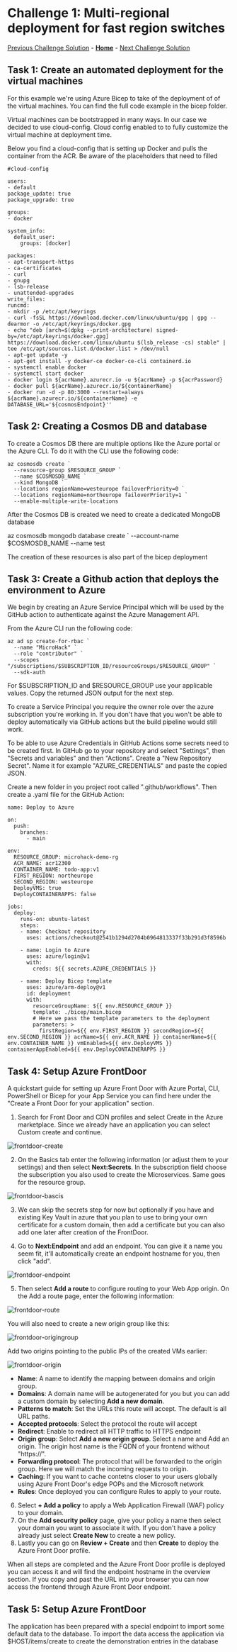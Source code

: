 # Challenge 1: Multi-regional deployment for fast region switches

[Previous Challenge Solution](./00-Pre-Reqs.md) - **[Home](../README.md)** - [Next Challenge Solution](./02-Deploy-Low-Carbon-Region.md)

## Task 1: Create an automated deployment for the virtual machines

For this example we're using Azure Bicep to take of the deployment of of the virtual machines. You can find the full code example in the bicep folder.

Virtual machines can be bootstrapped in many ways. In our case we decided to use cloud-config. Cloud config enabled to to fully customize the virtual machine at deployment time.

Below you find a cloud-config that is setting up Docker and pulls the container from the ACR. Be aware of the placeholders that need to filled
```
#cloud-config

users:
- default
package_update: true
package_upgrade: true

groups:
- docker

system_info:
  default_user:
    groups: [docker]

packages:
- apt-transport-https
- ca-certificates
- curl
- gnupg
- lsb-release
- unattended-upgrades
write_files:
runcmd:
- mkdir -p /etc/apt/keyrings
- curl -fsSL https://download.docker.com/linux/ubuntu/gpg | gpg --dearmor -o /etc/apt/keyrings/docker.gpg
- echo "deb [arch=$(dpkg --print-architecture) signed-by=/etc/apt/keyrings/docker.gpg] https://download.docker.com/linux/ubuntu $(lsb_release -cs) stable" | tee /etc/apt/sources.list.d/docker.list > /dev/null
- apt-get update -y
- apt-get install -y docker-ce docker-ce-cli containerd.io
- systemctl enable docker
- systemctl start docker
- docker login ${acrName}.azurecr.io -u ${acrName} -p ${acrPassword}
- docker pull ${acrName}.azurecr.io/${containerName}
- docker run -d -p 80:3000 --restart=always ${acrName}.azurecr.io/${containerName} -e DATABASE_URL='${cosmosEndpoint}''
```

## Task 2: Creating a Cosmos DB and database

To create a Cosmos DB there are multiple options like the Azure portal or the Azure CLI. To do it with the CLI use the following code:

```
az cosmosdb create `
  --resource-group $RESOURCE_GROUP `
  --name $COSMOSDB_NAME `
  --kind MongoDB `
  --locations regionName=westeurope failoverPriority=0 `
  --locations regionName=northeurope failoverPriority=1 `
  --enable-multiple-write-locations
```
After the Cosmos DB is created we need to create a dedicated MongoDB database

az cosmosdb mongodb database create `
  --account-name $COSMOSDB_NAME
  --name test

The creation of these resources is also part of the bicep deployment

## Task 3: Create a Github action that deploys the environment to Azure

We begin by creating an Azure Service Principal which will be used by the GitHub action to authenticate against the Azure Management API.

From the Azure CLI run the following code:
```
az ad sp create-for-rbac `
  --name "MicroHack" `
  --role "contributor" `
  --scopes "/subscriptions/$SUBSCRIPTION_ID/resourceGroups/$RESOURCE_GROUP" `
  --sdk-auth
```
For $SUBSCRIPTION_ID and $RESOURCE_GROUP use your applicable values.
Copy the returned JSON output for the next step.

To create a Service Principal you require the owner role over the azure subscription you're working in. If you don't have that you won't be able to deploy automatically via GitHub actions but the build pipeline would still work.

To be able to use Azure Credentials in GitHub Actions some secrets need to be created first. In GitHub go to your repository and select "Settings", then "Secrets and variables" and then "Actions". Create a "New Repository Secret".
Name it for example "AZURE_CREDENTIALS" and paste the copied JSON.

Create a new folder in you project root called ".github/workflows". Then create a .yaml file for the GitHub Action:

```
name: Deploy to Azure

on:
  push:
    branches:
      - main

env:
  RESOURCE_GROUP: microhack-demo-rg
  ACR_NAME: acr12300
  CONTAINER_NAME: todo-app:v1
  FIRST_REGION: northeurope
  SECOND_REGION: westeurope
  DeployVMS: true
  DeployCONTAINERAPPS: false

jobs:
  deploy:
    runs-on: ubuntu-latest
    steps:
    - name: Checkout repository
      uses: actions/checkout@2541b1294d2704b0964813337f33b291d3f8596b

    - name: Login to Azure
      uses: azure/login@v1
      with:
        creds: ${{ secrets.AZURE_CREDENTIALS }}

    - name: Deploy Bicep template
      uses: azure/arm-deploy@v1
      id: deployment
      with:
        resourceGroupName: ${{ env.RESOURCE_GROUP }}
        template: ./bicep/main.bicep
        # Here we pass the template parameters to the deployment
        parameters: >
          firstRegion=${{ env.FIRST_REGION }} secondRegion=${{ env.SECOND_REGION }} acrName=${{ env.ACR_NAME }} containerName=${{ env.CONTAINER_NAME }} vmEnabled=${{ env.DeployVMS }} containerAppEnabled=${{ env.DeployCONTAINERAPPS }}
```

## Task 4: Setup Azure FrontDoor

A quickstart guide for setting up Azure Front Door with Azure Portal, CLI, PowerShell or Bicep for your App Service you can find here under the "Create a Front Door for your application" section.

1. Search for Front Door and CDN profiles and select Create in the Azure marketplace. Since we already have an application you can select Custom create and continue.

![frontdoor-create](../images/frontdoor01.png)

2. On the Basics tab enter the following information (or adjust them to your settings) and then select <b>Next:Secrets</b>. In the subscription field choose the subscription you also used to create the Microservices. Same goes for the resource group.

![frontdoor-bascis](../images/frontdoor02.png)

3. We can skip the secrets step for now but optionally if you have and existing Key Vault in azure that you plan to use to bring your own certificate for a custom domain, then add a certificate but you can also add one later after creation of the FrontDoor.

4. Go to <b>Next:Endpoint</b> and add an endpoint. You can give it a name you seem fit, it'll automatically create an endpoint hostname for you, then click "add".

![frontdoor-endpoint](../images/frontdoor03.png)

5. Then select <b>Add a route</b> to configure routing to your Web App origin. On the Add a route page, enter the following information:

![frontdoor-route](../images/frontdoor04.png)

You will also need to create a new origin group like this:

![frontdoor-origingroup](../images/frontdoor05.png)

Add two origins pointing to the public IPs of the created VMs earlier:

![frontdoor-origin](../images/frontdoor06.png)

* <b>Name</b>: A name to identify the mapping between domains and origin group.
* <b>Domains</b>: A domain name will be autogenerated for you but you can add a custom domain by selecting <b>Add a new domain</b>.
* <b>Patterns to match</b>: Set the URLs this route will accept. The default is all URL paths.
* <b>Accepted protocols</b>: Select the protocol the route will accept
* <b>Redirect</b>: Enable to redirect all HTTP traffic to HTTPS endpoint
* <b>Origin group</b>: Select <b>Add a new origin group</b>. Select a name and Add an origin. The origin host name is the FQDN of your frontend without "https://".
* <b>Forwarding protocol</b>: The protocol that will be forwarded to the origin group. Here we will match the incoming requests to origin.
* <b>Caching</b>: If you want to cache contetns closer to your users globally using Azure Front Door's edge POPs and the Microsoft network
* <b>Rules</b>: Once deployed you can configure Rules to apply to your route.

6. Select <b>+ Add a policy</b> to apply a Web Application Firewall (WAF) policy to your domain.
7. On the <b>Add security policy</b> page, give your policy a name then select your domain you want to associate it with. If you don't have a policy already just select <b>Create New</b> to create a new policy.
8. Lastly you can go on <b>Review + Create</b> and then <b>Create</b> to deploy the Azure Front Door profile.

When all steps are completed and the Azure Front Door profile is deployed you can access it and will find the endpoint hostname in the overview section. If you copy and past the URL into your browser you can now access the frontend through Azure Front Door endpoint.

## Task 5: Setup Azure FrontDoor

The application has been prepared with a special endpoint to import some default data to the database.
To import the data access the application via $HOST/items/create to create the demonstration entries in the database
